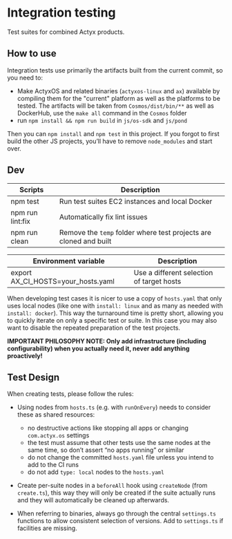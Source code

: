 # Integration testing

Test suites for combined Actyx products.

## How to use

Integration tests use primarily the artifacts built from the current commit, so you need to:

- Make ActyxOS and related binaries (`actyxos-linux` and `ax`) available by compiling them for the "current" platform as well as the platforms to be tested.
  The artifacts will be taken from `Cosmos/dist/bin/**` as well as DockerHub, use the `make all` command in the `Cosmos` folder
- run `npm install && npm run build` in `js/os-sdk` and `js/pond`

Then you can `npm install` and `npm test` in this project. If you forgot to first build the other JS projects, you’ll have to remove `node_modules` and start over.

## Dev

| Scripts          | Description                                                        |
|------------------|--------------------------------------------------------------------|
| npm test         | Run test suites EC2 instances and local Docker                     |
| npm run lint:fix | Automatically fix lint issues                                      |
| npm run clean    | Remove the `temp` folder where test projects are cloned and built  |

| Environment variable               | Description                               |
|------------------------------------|-------------------------------------------|
| export AX_CI_HOSTS=your_hosts.yaml | Use a different selection of target hosts |

When developing test cases it is nicer to use a copy of `hosts.yaml` that only uses local nodes (like one with `install: linux` and as many as needed with `install: docker`).
This way the turnaround time is pretty short, allowing you to quickly iterate on only a specific test or suite.
In this case you may also want to disable the repeated preparation of the test projects.

**IMPORTANT PHILOSOPHY NOTE: Only add infrastructure (including configurability) when you actually need it, never add anything proactively!**

## Test Design

When creating tests, please follow the rules:

- Using nodes from `hosts.ts` (e.g. with `runOnEvery`) needs to consider these as shared resources:

    - no destructive actions like stopping all apps or changing `com.actyx.os` settings
    - the test must assume that other tests use the same nodes at the same time, so don’t assert “no apps running” or similar
    - do not change the committed `hosts.yaml` file unless you intend to add to the CI runs
    - do not add `type: local` nodes to the `hosts.yaml`

- Create per-suite nodes in a `beforeAll` hook using `createNode` (from `create.ts`), this way they will only be created if the suite actually runs and they will automatically be cleaned up afterwards.

- When referring to binaries, always go through the central `settings.ts` functions to allow consistent selection of versions.
  Add to `settings.ts` if facilities are missing.
